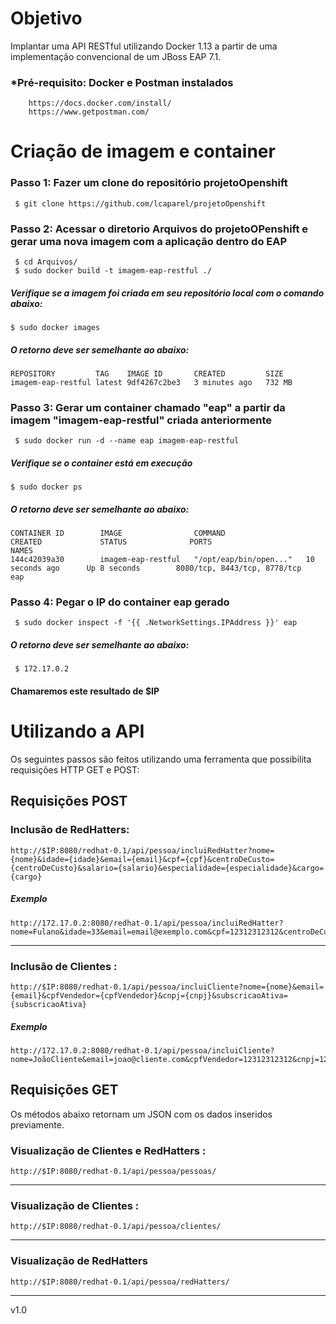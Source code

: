 
# Objetivo
Implantar uma API RESTful utilizando Docker 1.13 a partir de uma implementação convencional de um JBoss EAP 7.1.

### *Pré-requisito: Docker e Postman instalados
		https://docs.docker.com/install/
		https://www.getpostman.com/

# Criação de imagem e container
### Passo 1: Fazer um clone do repositório projetoOpenshift
	 $ git clone https://github.com/lcaparel/projetoOpenshift

### Passo 2: Acessar o diretorio Arquivos do projetoOPenshift e gerar uma nova imagem com a aplicação dentro do EAP 
	 $ cd Arquivos/
	 $ sudo docker build -t imagem-eap-restful ./

##### Verifique se a imagem foi criada em seu repositório local com o comando abaixo:
	$ sudo docker images
##### O retorno deve ser semelhante ao abaixo:
	REPOSITORY         TAG    IMAGE ID       CREATED         SIZE
	imagem-eap-restful latest 9df4267c2be3   3 minutes ago   732 MB


### Passo 3: Gerar um container chamado "eap" a partir da imagem "imagem-eap-restful" criada anteriormente
	 $ sudo docker run -d --name eap imagem-eap-restful

##### Verifique se o container está em execução
	$ sudo docker ps
##### O retorno deve ser semelhante ao abaixo:

    CONTAINER ID        IMAGE                COMMAND                  CREATED             STATUS              PORTS                          NAMES
    144c42039a30        imagem-eap-restful   "/opt/eap/bin/open..."   10 seconds ago      Up 8 seconds        8080/tcp, 8443/tcp, 8778/tcp   eap

	
### Passo 4: Pegar o IP do container eap gerado
	 $ sudo docker inspect -f '{{ .NetworkSettings.IPAddress }}' eap
##### O retorno deve ser semelhante ao abaixo:

     $ 172.17.0.2
#### Chamaremos este resultado de $IP
# Utilizando a API
Os seguintes passos são feitos utilizando uma ferramenta que possibilita requisições HTTP GET e POST:

## Requisições POST
### Inclusão de RedHatters:
    http://$IP:8080/redhat-0.1/api/pessoa/incluiRedHatter?nome={nome}&idade={idade}&email={email}&cpf={cpf}&centroDeCusto={centroDeCusto}&salario={salario}&especialidade={especialidade}&cargo={cargo}
##### Exemplo
	http://172.17.0.2:8080/redhat-0.1/api/pessoa/incluiRedHatter?nome=Fulano&idade=33&email=email@exemplo.com&cpf=12312312312&centroDeCusto=1&salario=150000&especialidade=plataforma&cargo=CEO
---
### Inclusão de Clientes :
    http://$IP:8080/redhat-0.1/api/pessoa/incluiCliente?nome={nome}&email={email}&cpfVendedor={cpfVendedor}&cnpj={cnpj}&subscricaoAtiva={subscricaoAtiva}
##### Exemplo
    http://172.17.0.2:8080/redhat-0.1/api/pessoa/incluiCliente?nome=JoãoCliente&email=joao@cliente.com&cpfVendedor=12312312312&cnpj=123123123123123&subscricaoAtiva=true
## Requisições GET
Os métodos abaixo retornam um JSON com os dados inseridos previamente.

### Visualização de Clientes e RedHatters :
	http://$IP:8080/redhat-0.1/api/pessoa/pessoas/
--- 
### Visualização de Clientes :
	http://$IP:8080/redhat-0.1/api/pessoa/clientes/
--- 
### Visualização de RedHatters

    http://$IP:8080/redhat-0.1/api/pessoa/redHatters/

---
v1.0 





    

